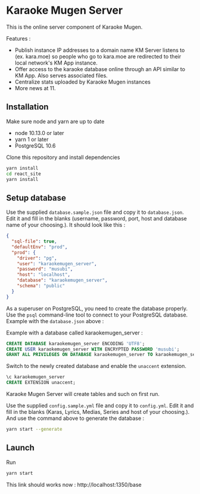 # Karaoke Mugen Server

This is the online server component of Karaoke Mugen.

Features :

- Publish instance IP addresses to a domain name KM Server listens to (ex. kara.moe) so people who go to kara.moe are redirected to their local network's KM App instance.
- Offer access to the karaoke database online through an API similar to KM App. Also serves associated files.
- Centralize stats uploaded by Karaoke Mugen instances
- More news at 11.

## Installation

Make sure node and yarn are up to date

- node 10.13.0 or later
- yarn 1 or later
- PostgreSQL 10.6

Clone this repository and install dependencies

```sh
yarn install
cd react_site
yarn install
```

## Setup database

Use the supplied `database.sample.json` file and copy it to `database.json`. Edit it and fill in the blanks (username, password, port, host and database name of your choosing.). It should look like this :

```JSON
{
  "sql-file": true,
  "defaultEnv": "prod",
  "prod": {
    "driver": "pg",
    "user": "karaokemugen_server",
    "password": "musubi",
    "host": "localhost",
    "database": "karaokemugen_server",
    "schema": "public"
  }
}
```

As a superuser on PostgreSQL, you need to create the database properly. Use the `psql` command-line tool to connect to your PostgreSQL database. Example with the `database.json` above :

Example with a database called karaokemugen_server :
```SQL
CREATE DATABASE karaokemugen_server ENCODING 'UTF8';
CREATE USER karaokemugen_server WITH ENCRYPTED PASSWORD 'musubi';
GRANT ALL PRIVILEGES ON DATABASE karaokemugen_server TO karaokemugen_server;
```

Switch to the newly created database and enable the `unaccent` extension.

```SQL
\c karaokemugen_server
CREATE EXTENSION unaccent;
```

Karaoke Mugen Server will create tables and such on first run.

Use the supplied `config.sample.yml` file and copy it to `config.yml`. Edit it and fill in the blanks (Karas, Lyrics, Medias, Series and host of your choosing.). And use the command above to generate the database :
```sh
yarn start --generate
```

## Launch

Run

```sh
yarn start
```

This link should works now : http://localhost:1350/base